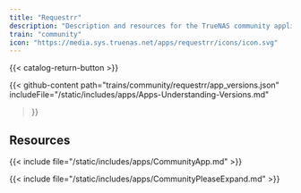 ```yaml
---
title: "Requestrr"
description: "Description and resources for the TrueNAS community application called Requestrr."
train: "community"
icon: "https://media.sys.truenas.net/apps/requestrr/icons/icon.svg"
---
```


{{< catalog-return-button >}}

{{< github-content 
    path="trains/community/requestrr/app_versions.json"
    includeFile="/static/includes/apps/Apps-Understanding-Versions.md"
>}}

## Resources

{{< include file="/static/includes/apps/CommunityApp.md" >}}

{{< include file="/static/includes/apps/CommunityPleaseExpand.md" >}}

